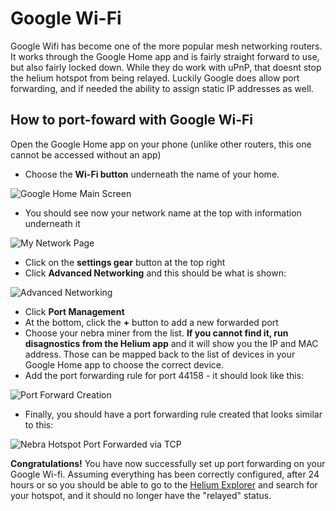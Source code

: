 # Google Wi-Fi

Google Wifi has become one of the more popular mesh networking routers. It works through the Google Home app and is fairly straight forward to use, but also fairly locked down.  While they do work with uPnP, that doesnt stop the helium hotspot from being relayed.  Luckily Google does allow port forwarding, and if needed the ability to assign static IP addresses as well.

## How to port-foward with Google Wi-Fi
Open the Google Home app on your phone (unlike other routers, this one cannot be accessed without an app)

* Choose the **Wi-Fi button** underneath the name of your home.


![Google Home Main Screen](../../media/screenshots/port-forwarding/googlewifi/googleHomeMainScreen.png ':size=400')



* You should see now your network name at the top with information underneath it

![My Network Page](../../media/screenshots/port-forwarding/googlewifi/myNetworkPage.png ':size=400')



* Click on the **settings gear** button at the top right
* Click **Advanced Networking** and this should be what is shown:

![Advanced Networking](../../media/screenshots/port-forwarding/googlewifi/advancedSettingsScreen.png ':size=400')


* Click **Port Management**
* At the bottom, click the **+** button to add a new forwarded port
* Choose your nebra miner from the list. **If you cannot find it, run disagnostics from the Helium app** and it will show you the IP and MAC address. Those can be mapped back to the list of devices in your Google Home app to choose the correct device.
* Add the port forwarding rule for port 44158 - it should look like this:

![Port Forward Creation](../../media/screenshots/port-forwarding/googlewifi/creatingPortForward.png ':size=400')

* Finally, you should have a port forwarding rule created that looks similar to this:

![Nebra Hotspot Port Forwarded via TCP](../../media/screenshots/port-forwarding/googlewifi/heliumHotspotPortForwarded.png ':size=400')


**Congratulations!** You have now successfully set up port forwarding on your Google Wi-fi. Assuming everything has been correctly configured, after 24 hours or so you should be able to go to the [Helium Explorer](https://explorer.helium.com) and search for your hotspot, and it should no longer have the "relayed" status.
